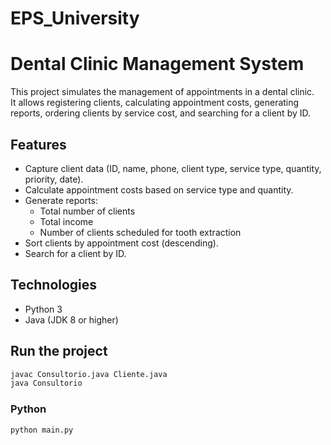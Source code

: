 # EPS_University
# Dental Clinic Management System

This project simulates the management of appointments in a dental clinic.  
It allows registering clients, calculating appointment costs, generating reports, ordering clients by service cost, and searching for a client by ID.

## Features
- Capture client data (ID, name, phone, client type, service type, quantity, priority, date).
- Calculate appointment costs based on service type and quantity.
- Generate reports:
  - Total number of clients
  - Total income
  - Number of clients scheduled for tooth extraction
- Sort clients by appointment cost (descending).
- Search for a client by ID.

## Technologies
- Python 3
- Java (JDK 8 or higher)

## Run the project
```bash
javac Consultorio.java Cliente.java
java Consultorio
```

### Python
```bash
python main.py
